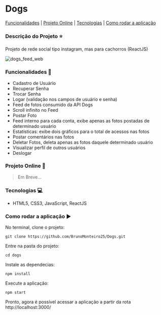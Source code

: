 # Dogs

[Funcionalidades](#funcionalidades-checkered_flag) | [Projeto Online](#projeto-online-dash) | [Tecnologias](#tecnologias-computer) | [Como rodar a aplicação](#como-rodar-a-aplicação-arrow_forward)

### Descrição do Projeto :star:

Projeto de rede social tipo instagram, mas para cachorros (ReactJS)

![dogs_feed_web](https://user-images.githubusercontent.com/98993736/191201424-6b9dc027-8638-445e-8ba7-4d3c1cc1c188.png)

### Funcionalidades :checkered_flag:

- Cadastro de Usuário
- Recuperar Senha 
- Trocar Senha
- Logar (validação nos campos de usuário e senha)
- Feed de fotos consumido da API Dogs
- Scroll infinito no Feed
- Postar Foto
- Feed interno para cada conta, exibe apenas as fotos postadas de determinado usuário
- Estatísticas: exibe dois gráficos para o total de acessos nas fotos
- Postar comentários nas fotos
- Deletar Fotos, deleta apenas as fotos daquele determinado usuário
- Visualizar perfil de outros usuários
- Deslogar

### Projeto Online :dash:

> Em Breve...

### Tecnologias :computer:

- HTML5, CSS3, JavaScript, ReactJS

### Como rodar a aplicação :arrow_forward:

No terminal, clone o projeto: 

```
git clone https://github.com/BrunoMonteiro25/Dogs.git
```

Entre na pasta do projeto:  

```
cd dogs
```

Instale as dependecias:

```
npm install
```

Execute a aplicação:

```
npm start
```

Pronto, agora é possível acessar a aplicação a partir da rota http://localhost:3000/ 

